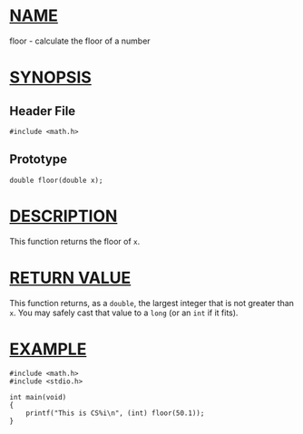 # [NAME](#name)

floor - calculate the floor of a number

# [SYNOPSIS](#synopsis)

## Header File

    #include <math.h>

## Prototype

    double floor(double x);

# [DESCRIPTION](#description)

This function returns the floor of `x`.

# [RETURN VALUE](#return-value)

This function returns, as a `double`, the largest integer that is not greater than `x`. You may safely cast that value to a `long` (or an `int` if it fits).

# [EXAMPLE](#example)

    #include <math.h>
    #include <stdio.h>

    int main(void)
    {
        printf("This is CS%i\n", (int) floor(50.1));
    }
